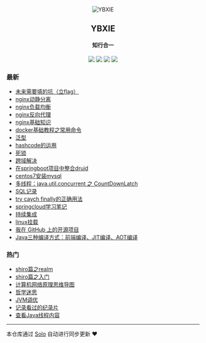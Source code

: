 <p align="center"><img alt="YBXIE" src="https://static.b3log.org/images/brand/solo-32.png"></p><h2 align="center">
YBXIE
</h2>

<h4 align="center">知行合一</h4>
<p align="center"><a title="YBXIE" target="_blank" href="https://github.com/YBcreate/solo-blog"><img src="https://img.shields.io/github/last-commit/YBcreate/solo-blog.svg?style=flat-square&color=FF9900"></a>
<a title="GitHub repo size in bytes" target="_blank" href="https://github.com/YBcreate/solo-blog"><img src="https://img.shields.io/github/repo-size/YBcreate/solo-blog.svg?style=flat-square"></a>
<a title="Solo Version" target="_blank" href="https://github.com/b3log/solo/releases"><img src="https://img.shields.io/badge/solo-3.6.3-f1e05a.svg?style=flat-square&color=blueviolet"></a>
<a title="Hits" target="_blank" href="https://github.com/b3log/hits"><img src="https://hits.b3log.org/YBcreate/solo-blog.svg"></a></p>

### 最新

* [未来需要填的坑（立flag）](http://www.ybxie.top/articles/2019/11/29/1575016975675.html)
* [nginx动静分离](http://www.ybxie.top/articles/2019/11/29/1575016771125.html)
* [nginx负载均衡](http://www.ybxie.top/articles/2019/11/29/1575013794418.html)
* [nginx反向代理](http://www.ybxie.top/articles/2019/11/29/1575012600485.html)
* [nginx基础知识](http://www.ybxie.top/articles/2019/11/29/1575010930083.html)
* [docker基础教程之常用命令](http://www.ybxie.top/articles/2019/11/27/1574817422898.html)
* [泛型](http://www.ybxie.top/articles/2019/11/26/1574740163425.html)
* [hashcode的运用](http://www.ybxie.top/articles/2019/11/19/1574156790751.html)
* [死锁](http://www.ybxie.top/articles/2019/11/19/1574133650386.html)
* [跨域解决](http://www.ybxie.top/articles/2019/11/19/1574128427953.html)
* [在springboot项目中整合druid](http://www.ybxie.top/articles/2019/11/19/1574127799930.html)
* [centos7安装mysql](http://www.ybxie.top/articles/2019/11/19/1574127319061.html)
* [多线程：java.util.concurrent 之 CountDownLatch](http://www.ybxie.top/articles/2019/11/18/1574045590796.html)
* [SQL记录](http://www.ybxie.top/articles/2019/10/28/1572256086405.html)
* [try caych finally的正确用法](http://www.ybxie.top/articles/2019/10/17/1571284369901.html)
* [springcloud学习笔记](http://www.ybxie.top/articles/2019/10/10/1570701679659.html)
* [持续集成](http://www.ybxie.top/articles/2019/10/08/1570505552087.html)
* [linux挂载](http://www.ybxie.top/articles/2019/10/08/1570503728305.html)
* [我在 GitHub 上的开源项目](http://www.ybxie.top/my-github-repos)
* [Java三种编译方式：前端编译、JIT编译、AOT编译](http://www.ybxie.top/articles/2019/08/23/1566528321500.html)

### 热门

* [shiro篇之realm](http://www.ybxie.top/articles/2019/08/09/1565316086142.html)
* [shiro篇之入门](http://www.ybxie.top/articles/2019/08/07/1565169629219.html)
* [计算机网络原理思维导图](http://www.ybxie.top/articles/2019/08/14/1565747532256.html)
* [哲学迷思](http://www.ybxie.top/articles/2019/08/19/1566208583661.html)
* [JVM调优](http://www.ybxie.top/articles/2019/08/15/1565848789021.html)
* [记录看过的纪录片](http://www.ybxie.top/articles/2019/08/20/1566266630776.html)
* [查看Java线程内容](http://www.ybxie.top/articles/2019/08/22/1566456765326.html)



---

本仓库通过 [Solo](https://github.com/b3log/solo) 自动进行同步更新 ❤️ 